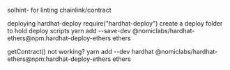 solhint- for linting
chainlink/contract 

deploying
    hardhat-deploy
    require("hardhat-deploy")
    create a deploy folder to hold deploy scripts
    yarn add --save-dev  @nomiclabs/hardhat-ethers@npm:hardhat-deploy-ethers ethers



getContract() not working?
 yarn add --dev hardhat @nomiclabs/hardhat-ethers@npm:hardhat-deploy-ethers ethers
